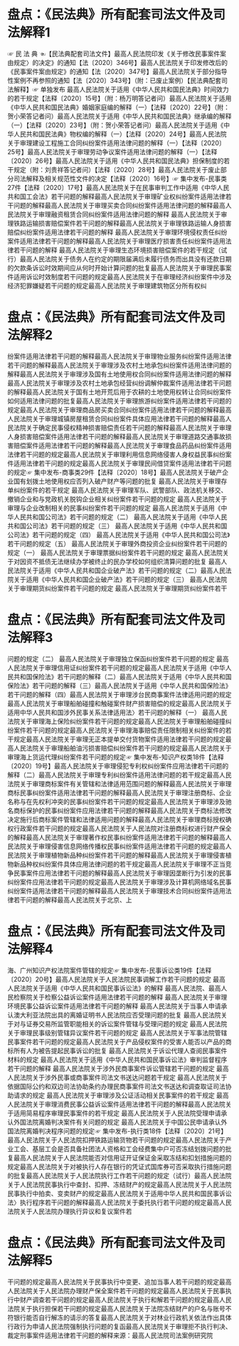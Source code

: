 # 盘点：《民法典》所有配套司法文件及司法解释1

☞ 民 法 典 ☜【民法典配套司法文件】最高人民法院印发《关于修改民事案件案由规定〉的决定》的通知【法〔2020〕346号】最高人民法院关于印发修改后的《民事案件案由规定》的通知【法〔2020〕347号】最高人民法院关于部分指导性案例不再参照的通知【法〔2020〕343号】（附：已废止案例）【民法典配套司法解释】☞ 单独发布 最高人民法院关于适用《中华人民共和国民法典》时间效力的若干规定【法释〔2020〕15号】（附：杨万明答记者问）最高人民法院关于适用《中华人民共和国民法典》婚姻家庭编的解释（一）【法释〔2020〕22号】（附：贺小荣答记者问）最高人民法院关于适用《中华人民共和国民法典》继承编的解释（一）【法释〔2020〕23号】（附：贺小荣答记者问）最高人民法院关于适用《中华人民共和国民法典》物权编的解释（一）【法释〔2020〕24号】最高人民法院关于审理建设工程施工合同纠纷案件适用法律问题的解释（一）【法释〔2020〕25号】最高人民法院关于审理劳动争议案件适用法律问题的解释（一）【法释〔2020〕26号】最高人民法院关于适用《中华人民共和国民法典》担保制度的若干规定（附：刘贵祥答记者问）【法释〔2020〕28号】最高人民法院关于废止部分司法解释及相关规范性文件的决定【法释〔2020〕16号】☞ 集中发布-民事类27件【法释〔2020〕17号】最高人民法院关于在民事审判工作中适用《中华人民共和国工会法》若干问题的解释最高人民法院关于审理矿业权纠纷案件适用法律若干问题的解释最高人民法院关于审理买卖合同纠纷案件适用法律问题的解释最高人民法院关于审理融资租赁合同纠纷案件适用法律问题的解释 最高人民法院关于审理铁路运输损害赔偿案件若干问题的解释最高人民法院关于审理铁路运输人身损害赔偿纠纷案件适用法律若干问题的解释 最高人民法院关于审理环境侵权责任纠纷案件适用法律若干问题的解释最高人民法院关于审理医疗损害责任纠纷案件适用法律若干问题的解释 最高人民法院关于审理生态环境损害赔偿案件的若干规定（试行）最高人民法院关于债务人在约定的期限届满后未履行债务而出具没有还款日期的欠款条诉讼时效期间应从何时开始计算问题的批复最高人民法院关于审理民事案件适用诉讼时效制度若干问题的规定最高人民法院关于在审理经济纠纷案件中涉及经济犯罪嫌疑若干问题的规定最高人民法院关于审理建筑物区分所有权纠

# 盘点：《民法典》所有配套司法文件及司法解释2

纷案件适用法律若干问题的解释最高人民法院关于审理物业服务纠纷案件适用法律若干问题的解释最高人民法院关于审理涉及农村土地承包纠纷案件适用法律问题的解释最高人民法院关于审理涉及国有土地使用权合同纠纷案件适用法律问题的解释最高人民法院关于审理涉及农村土地承包经营纠纷调解仲裁案件适用法律若干问题的解释最高人民法院关于国有土地开荒后用于农耕的土地使用权转让合同纠纷案件如何适用法律问题的批复最高人民法院关于审理旅游纠纷案件适用法律若干问题的规定最高人民法院关于审理商品房买卖合同纠纷案件适用法律若干问题的解释最高人民法院关于审理城镇房屋租赁合同纠纷案件具体应用法律若干问题的解释最高人民法院关于确定民事侵权精神损害赔偿责任若干问题的解释最高人民法院关于审理人身损害赔偿案件适用法律若干问题的解释最高人民法院关于审理道路交通事故损害赔偿案件适用法律若干问题的解释最高人民法院关于审理食品药品纠纷案件适用法律若干问题的规定最高人民法院关于审理利用信息网络侵害人身权益民事纠纷案件适用法律若干问题的规定最高人民法院关于审理民间借贷案件适用法律若干问题的规定☞ 集中发布-商事类29件【法释〔2020〕18号】最高人民法院关于破产企业国有划拨土地使用权应否列入破产财产等问题的批复   最高人民法院关于审理存单纠纷案件的若干规定   最高人民法院关于审理军队、武警部队、政法机关移交、撤销企业和与党政机关脱钩企业相关纠纷案件若干问题的规定   最高人民法院关于审理与企业改制相关的民事纠纷案件若干问题的规定 最高人民法院关于适用《中华人民共和国公司法》若干问题的规定（二）   最高人民法院关于适用《中华人民共和国公司法》若干问题的规定（三）   最高人民法院关于适用《中华人民共和国公司法》若干问题的规定（四）   最高人民法院关于适用《中华人民共和国公司法》若干问题的规定（五） 最高人民法院关于审理外商投资企业纠纷案件若干问题的规定（一）   最高人民法院关于审理票据纠纷案件若干问题的规定   最高人民法院关于对因资不抵债无法继续办学被终止的民办学校如何组织清算问题的批复   最高人民法院关于适用《中华人民共和国企业破产法》若干问题的规定（二）最高人民法院关于适用《中华人民共和国企业破产法》若干问题的规定（三）   最高人民法院关于审理期货纠纷案件若干问题的规定   最高人民法院关于审理期货纠纷案件若干

# 盘点：《民法典》所有配套司法文件及司法解释3

问题的规定（二） 最高人民法院关于审理独立保函纠纷案件若干问题的规定 最高人民法院关于审理信用证纠纷案件若干问题的规定最高人民法院关于适用《中华人民共和国保险法》若干问题的解释（二）最高人民法院关于适用《中华人民共和国保险法》若干问题的解释（三）最高人民法院关于适用《中华人民共和国保险法》若干问题的解释（四）最高人民法院关于审理涉台民商事案件法律适用问题的规定 最高人民法院关于审理船舶碰撞和触碰案件财产损害赔偿的规定最高人民法院关于适用中华人民共和国涉外民事关系法律适用法〉若干问题的解释（一）   最高人民法院关于审理海上保险纠纷案件若干问题的规定最高人民法院关于审理船舶碰撞纠纷案件若干问题的规定最高人民法院关于审理海事赔偿责任限制相关纠纷案件的若干规定最高人民法院关于审理无正本提单交付货物案件适用法律若干问题的规定最高人民法院关于审理船舶油污损害赔偿纠纷案件若干问题的规定最高人民法院关于审理海上货运代理纠纷案件若干问题的规定☞ 集中发布-知识产权类18件【法释〔2020〕19号】最高人民法院关于审理侵犯专利权纠纷案件应用法律若干问题的解释（二）最高人民法院关于审理专利纠纷案件适用法律问题的若干规定最高人民法院关于审理商标案件有关管辖和法律适用范围问题的解释最高人民法院关于审理商标民事纠纷案件适用法律若干问题的解释最高人民法院关于审理注册商标、企业名称与在先权利冲突的民事纠纷案件若干问题的规定最高人民法院关于审理涉及驰名商标保护的民事纠纷案件应用法律若干问题的解释最高人民法院关于商标法修改决定施行后商标案件管辖和法律适用问题的解释最高人民法院关于审理商标授权确权行政案件若干问题的规定最高人民法院关于人民法院对注册商标权进行财产保全的解释最高人民法院关于审理著作权民事纠纷案件适用法律若干问题的解释最高人民法院关于审理侵害信息网络传播权民事纠纷案件适用法律若干问题的规定最高人民法院关于审理植物新品种纠纷案件若干问题的解释最高人民法院关于审理侵害植物新品种权纠纷案件具体应用法律问题的若干规定最高人民法院关于审理不正当竞争民事案件应用法律若干问题的解释最高人民法院关于审理因垄断行为引发的民事纠纷案件应用法律若干问题的规定最高人民法院关于审理涉及计算机网络域名民事纠纷案件适用法律若干问题的解释最高人民法院关于审理技术合同纠纷案件适用法律若干问题的解释最高人民法院关于北京、上

# 盘点：《民法典》所有配套司法文件及司法解释4

海、广州知识产权法院案件管辖的规定☞ 集中发布-民事诉讼类19件【法释〔2020〕20号】最高人民法院关于人民法院民事调解工作若干问题的规定 最高人民法院关于适用《中华人民共和国民事诉讼法》的解释 最高人民法院、最高人民检察院关于检察公益诉讼案件适用法律若干问题的解释 最高人民法院关于审理环境民事公益诉讼案件适用法律若干问题的解释 最高人民法院关于当事人申请承认澳大利亚法院出具的离婚证明书人民法院应否受理问题的批复 最高人民法院关于对与证券交易所监管职能相关的诉讼案件管辖与受理问题的规定 最高人民法院关于审理民事级别管辖异议案件若干问题的规定 最高人民法院关于军事法院管辖民事案件若干问题的规定最高人民法院关于产品侵权案件的受害人能否以产品的商标所有人为被告提起民事诉讼的批复 最高人民法院关于诉讼代理人查阅民事案件材料的规定 最高人民法院关于适用《中华人民共和国民事诉讼法》审判监督程序若干问题的解释 最高人民法院关于涉外民商事案件诉讼管辖若干问题的规定 最高人民法院关于涉外民事或商事案件司法文书送达问题若干规定 最高人民法院关于依据国际公约和双边司法协助条约办理民商事案件司法文书送达和调查取证司法协助请求的规定 最高人民法院关于审理涉及公证活动相关民事案件的若干规定 最高人民法院关于审理消费民事公益诉讼案件适用法律若干问题的解释最高人民法院关于适用简易程序审理民事案件的若干规定 最高人民法院关于人民法院受理申请承认外国法院离婚判决案件有关问题的规定 最高人民法院关于中国公民申请承认外国法院离婚判决程序问题的规定☞ 集中发布-执行类18件【法释〔2020〕21号】最高人民法院关于人民法院扣押铁路运输货物若干问题的规定最高人民法院关于产业工会、基层工会是否具备社团法人资格和工会经费集中户可否冻结划拨问题的批复最高人民法院关于人民法院能否对信用证开证保证金采取冻结和扣划措施问题的规定最高人民法院关于对被执行人存在银行的凭证式国库券可否采取执行措施问题的批复最高人民法院关于人民法院执行工作若干问题的规定（试行）最高人民法院关于人民法院民事执行中查封、扣押、冻结财产的规定最高人民法院关于人民法院民事执行中拍卖、变卖财产的规定最高人民法院关于适用中华人民共和国民事诉讼法〉执行程序若干问题的解释最高人民法院关于委托执行若干问题的规定最高人民法院关于人民法院办理执行异议和复议案件若

# 盘点：《民法典》所有配套司法文件及司法解释5

干问题的规定最高人民法院关于民事执行中变更、追加当事人若干问题的规定最高人民法院关于人民法院办理财产保全案件若干问题的规定最高人民法院关于民事执行中财产调查若干问题的规定最高人民法院关于执行和解若干问题的规定最高人民法院关于执行担保若干问题的规定最高人民法院关于法院冻结财产的户名与账号不符银行能否自行解冻的请示的答复最高人民法院关于对林业行政机关依法作出具体行政行为申请人民法院强制执行问题的复函最高人民法院关于审理拒不执行判决、裁定刑事案件适用法律若干问题的解释来源：最高人民法院司法案例研究院

